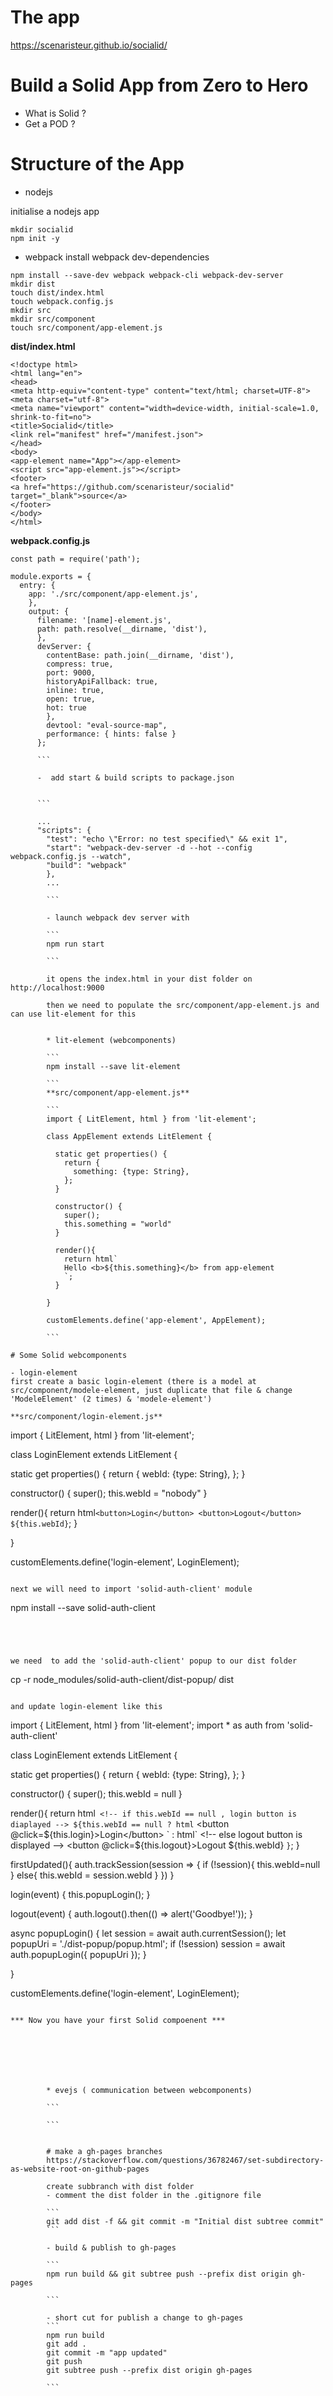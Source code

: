 # The app
https://scenaristeur.github.io/socialid/


# Build a Solid App from Zero to Hero

* What is Solid ?
* Get a POD ?


# Structure of the App
* nodejs

initialise a nodejs app
```
mkdir socialid
npm init -y
```
* webpack
install webpack dev-dependencies

```
npm install --save-dev webpack webpack-cli webpack-dev-server
mkdir dist
touch dist/index.html
touch webpack.config.js
mkdir src
mkdir src/component
touch src/component/app-element.js

```
**dist/index.html**

```
<!doctype html>
<html lang="en">
<head>
<meta http-equiv="content-type" content="text/html; charset=UTF-8">
<meta charset="utf-8">
<meta name="viewport" content="width=device-width, initial-scale=1.0, shrink-to-fit=no">
<title>Socialid</title>
<link rel="manifest" href="/manifest.json">
</head>
<body>
<app-element name="App"></app-element>
<script src="app-element.js"></script>
<footer>
<a href="https://github.com/scenaristeur/socialid" target="_blank">source</a>
</footer>
</body>
</html>

```


**webpack.config.js**

```
const path = require('path');

module.exports = {
  entry: {
    app: './src/component/app-element.js',
    },
    output: {
      filename: '[name]-element.js',
      path: path.resolve(__dirname, 'dist'),
      },
      devServer: {
        contentBase: path.join(__dirname, 'dist'),
        compress: true,
        port: 9000,
        historyApiFallback: true,
        inline: true,
        open: true,
        hot: true
        },
        devtool: "eval-source-map",
        performance: { hints: false }
      };

      ```

      -  add start & build scripts to package.json


      ```

      ...
      "scripts": {
        "test": "echo \"Error: no test specified\" && exit 1",
        "start": "webpack-dev-server -d --hot --config webpack.config.js --watch",
        "build": "webpack"
        },
        ...

        ```

        - launch webpack dev server with

        ```
        npm run start

        ```

        it opens the index.html in your dist folder on http://localhost:9000

        then we need to populate the src/component/app-element.js and can use lit-element for this


        * lit-element (webcomponents)

        ```
        npm install --save lit-element

        ```
        **src/component/app-element.js**

        ```
        import { LitElement, html } from 'lit-element';

        class AppElement extends LitElement {

          static get properties() {
            return {
              something: {type: String},
            };
          }

          constructor() {
            super();
            this.something = "world"
          }

          render(){
            return html`
            Hello <b>${this.something}</b> from app-element
            `;
          }

        }

        customElements.define('app-element', AppElement);

        ```

# Some Solid webcomponents

- login-element
first create a basic login-element (there is a model at src/component/modele-element, just duplicate that file & change 'ModeleElement' (2 times) & 'modele-element')

**src/component/login-element.js**

```
import { LitElement, html } from 'lit-element';

class LoginElement extends LitElement {

  static get properties() {
    return {
      webId: {type: String},
    };
  }

  constructor() {
    super();
    this.webId = "nobody"
  }

  render(){
    return html`
    <button>Login</button>
    <button>Logout</button>
    ${this.webId}
    `;
  }

}

customElements.define('login-element', LoginElement);
```

next we will need to import 'solid-auth-client' module

```
npm install --save solid-auth-client
```




we need  to add the 'solid-auth-client' popup to our dist folder

```
cp -r node_modules/solid-auth-client/dist-popup/ dist
```

and update login-element like this
```
import { LitElement, html } from 'lit-element';
import * as auth from 'solid-auth-client'

class LoginElement extends LitElement {

  static get properties() {
    return {
      webId: {type: String},
    };
  }

  constructor() {
    super();
    this.webId = null
  }

  render(){
    return html`
    <!-- if this.webId == null , login button is diaplayed -->
    ${this.webId == null ?
      html`
      <button @click=${this.login}>Login</button>
      `
      : html`
      <!-- else logout button is displayed -->
      <button @click=${this.logout}>Logout</button>
      ${this.webId}
      `
    }
    `;
  }

  firstUpdated(){
    auth.trackSession(session => {
      if (!session){
        this.webId=null
      }
      else{
        this.webId = session.webId
      }
    })
  }

  login(event) {
    this.popupLogin();
  }

  logout(event) {
    auth.logout().then(() => alert('Goodbye!'));
  }

  async popupLogin() {
    let session = await auth.currentSession();
    let popupUri = './dist-popup/popup.html';
    if (!session)
    session = await auth.popupLogin({ popupUri });
  }

}

customElements.define('login-element', LoginElement);

```

*** Now you have your first Solid compoenent ***







        * evejs ( communication between webcomponents)

        ```

        ```


        # make a gh-pages branches
        https://stackoverflow.com/questions/36782467/set-subdirectory-as-website-root-on-github-pages

        create subbranch with dist folder
        - comment the dist folder in the .gitignore file

        ```
        git add dist -f && git commit -m "Initial dist subtree commit"
        ```

        - build & publish to gh-pages

        ```
        npm run build && git subtree push --prefix dist origin gh-pages

        ```

        - short cut for publish a change to gh-pages
        ```
        npm run build
        git add .
        git commit -m "app updated"
        git push
        git subtree push --prefix dist origin gh-pages

        ```
